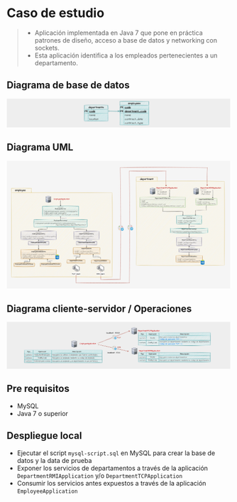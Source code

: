 # Caso de estudio
> - Aplicación implementada en Java 7 que pone en práctica patrones de diseño, acceso a base de datos y networking con sockets.
> - Esta aplicación identifica a los empleados pertenecientes a un departamento.

## Diagrama de base de datos
![Diagrama_BD](docs/diagram-database.jpg)

## Diagrama UML
![Diagrama_UML](docs/diagram-uml.jpg)

## Diagrama cliente-servidor / Operaciones
![Diagrama_UML](docs/diagram-client-server.jpg)


## Pre requisitos
- MySQL
- Java 7 o superior

## Despliegue local
- Ejecutar el script `mysql-script.sql` en MySQL para crear la base de datos y la data de prueba
- Exponer los servicios de departamentos a través de la aplicación `DepartmentRMIApplication` y/o `DepartmentTCPApplication`
- Consumir los servicios antes expuestos a través de la aplicación `EmployeeApplication`
